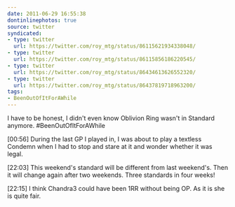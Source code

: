 ```yaml
---
date: 2011-06-29 16:55:38
dontinlinephotos: true
source: twitter
syndicated:
- type: twitter
  url: https://twitter.com/roy_mtg/status/86115621934338048/
- type: twitter
  url: https://twitter.com/roy_mtg/status/86115856186220545/
- type: twitter
  url: https://twitter.com/roy_mtg/status/86434613626552320/
- type: twitter
  url: https://twitter.com/roy_mtg/status/86437819718963200/
tags:
- BeenOutOfItForAWhile
---
```


I have to be honest, I didn't even know Oblivion Ring wasn't in Standard anymore. #BeenOutOfItForAWhile

<time>[00:56]</time> During the last GP I played in, I was about to play a textless Condemn when I had to stop and stare at it and wonder whether it was legal.

<time>[22:03]</time> This weekend's standard will be different from last weekend's. Then it will change again after two weekends. Three standards in four weeks!

<time>[22:15]</time> I think Chandra3 could have been 1RR without being OP. As it is she is quite fair.